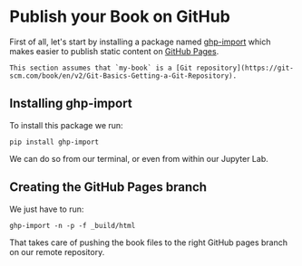# Publish your Book on GitHub
First of all, let's start by installing a package named [ghp-import](https://pypi.org/project/ghp-import/) which makes easier to publish static content on [GitHub Pages](https://pages.github.com/).


```{note}
This section assumes that `my-book` is a [Git repository](https://git-scm.com/book/en/v2/Git-Basics-Getting-a-Git-Repository).
```

## Installing ghp-import
To install this package we run:
```
pip install ghp-import
```

We can do so from our terminal, or even from within our Jupyter Lab.

## Creating the GitHub Pages branch
We just have to run:

```
ghp-import -n -p -f _build/html
```

That takes care of pushing the book files to the right GitHub pages branch on our remote repository.